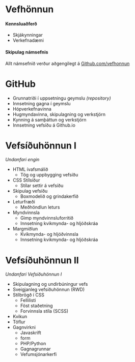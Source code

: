 # Vefhönnun

#### Kennsluaðferð
* Skjákynningar
* Verkefnadæmi

#### Skipulag námsefnis

Allt námsefnið verður aðgengilegt á  [Github.com/vefhonnun](https://github.com/vefhonnun)
# GitHub 
* Grunnatriði í uppsetningu geymslu _(repository)_
* Innsetning gagna í geymslu
* Hópverkefnavinna
* Hugmyndavinna, skipulagning og verkstjórn 
* Kynning á samþáttun og verkstjórn 
* Innsetning vefsíðu á Github.io

# Vefsíðuhönnun I
_Undanfari engin_
* HTML ívafsmálið
  * Tög og uppbygging vefsíðu
* CSS Stílsíður
  * Stílar settir á vefsíðu
* Skipulag vefsíðu
  * Boxmodelið og grindakerfið
* Leturfræði
  * Meðhöndlun leturs 
* Myndvinnsla
  * Gimp myndvinnsluforritið
  * Innsetning kvikmynda- og hljóðskráa
* Margmiðlun
  * Kvikmynda- og hljóðvinnsla
  * Innsetning kvikmynda- og hljóðskráa 
  
# Vefsíðuhönnun II
_Undanfari Vefsíðuhönnun I_
* Skipulagning og undirbúningur vefs
* Sveigjanleg vefsíðuhönnun (RWD)
* Stílbrögð í CSS
  * Fellilisti
  * Föst staðetning
  * Forvinnsla stíla (SCSS)
* Kvikun
* Töflur
* Gagnvirkni
  * Javaskrift
  * form
  * PHP/Python
  * Gagnagrunnar
  * Vefumsjónarkerfi
  

